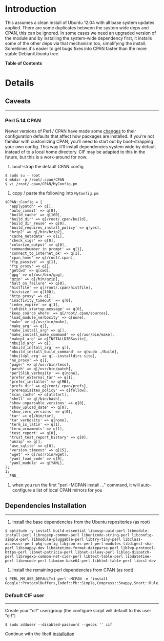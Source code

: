 # Introduction #
This assumes a clean install of Ubuntu 12.04 with all base system updates applied. There are some duplicates between the system wide deps and CPAN, this can be ignored. In some cases we need an upgraded version of the module and by installing the system-wide dependency first, it installs some of the other deps via that mechanism too, simplifying the install. Sometimes it's easier to get bugs fixes into CPAN faster than the more stable Debian/Ubuntu tree.

**Table of Contents**


# Details #
## Caveats ##

---

### Perl 5.14 CPAN ###
Newer versions of Perl / CPAN have made some [changes](http://sipb.mit.edu/doc/cpan/) to their configuration defaults that affect how packages are installed. If you're not familiar with customizing CPAN, you'll need to start out by boot-strapping your own config. This way it'll install dependencies system wide by default instead of to a local home directory. CIF may be adapted to this in the future, but this is a work-around for now.
  1. boot-strap the default CPAN config
```
$ sudo su - root
$ mkdir -p /root/.cpan/CPAN
$ vi /root/.cpan/CPAN/MyConfig.pm
```
  1. copy / paste the following into `MyConfig.pm`
```
$CPAN::Config = {
  'applypatch' => q[],
  'auto_commit' => q[0],
  'build_cache' => q[100],
  'build_dir' => q[/root/.cpan/build],
  'build_dir_reuse' => q[0],
  'build_requires_install_policy' => q[yes],
  'bzip2' => q[/bin/bzip2],
  'cache_metadata' => q[1],
  'check_sigs' => q[0],
  'colorize_output' => q[0],
  'commandnumber_in_prompt' => q[1],
  'connect_to_internet_ok' => q[1],
  'cpan_home' => q[/root/.cpan],
  'ftp_passive' => q[1],
  'ftp_proxy' => q[],
  'getcwd' => q[cwd],
  'gpg' => q[/usr/bin/gpg],
  'gzip' => q[/bin/gzip],
  'halt_on_failure' => q[0],
  'histfile' => q[/root/.cpan/histfile],
  'histsize' => q[100],
  'http_proxy' => q[],
  'inactivity_timeout' => q[0],
  'index_expire' => q[1],
  'inhibit_startup_message' => q[0],
  'keep_source_where' => q[/root/.cpan/sources],
  'load_module_verbosity' => q[none],
  'make' => q[/usr/bin/make],
  'make_arg' => q[],
  'make_install_arg' => q[],
  'make_install_make_command' => q[/usr/bin/make],
  'makepl_arg' => q[INSTALLDIRS=site],
  'mbuild_arg' => q[],
  'mbuild_install_arg' => q[],
  'mbuild_install_build_command' => q[sudo ./Build],
  'mbuildpl_arg' => q[--installdirs site],
  'no_proxy' => q[],
  'pager' => q[/usr/bin/less],
  'patch' => q[/usr/bin/patch],
  'perl5lib_verbosity' => q[none],
  'prefer_external_tar' => q[1],
  'prefer_installer' => q[MB],
  'prefs_dir' => q[/root/.cpan/prefs],
  'prerequisites_policy' => q[follow],
  'scan_cache' => q[atstart],
  'shell' => q[/bin/bash],
  'show_unparsable_versions' => q[0],
  'show_upload_date' => q[0],
  'show_zero_versions' => q[0],
  'tar' => q[/bin/tar],
  'tar_verbosity' => q[none],
  'term_is_latin' => q[1],
  'term_ornaments' => q[1],
  'test_report' => q[0],
  'trust_test_report_history' => q[0],
  'unzip' => q[],
  'use_sqlite' => q[0],
  'version_timeout' => q[15],
  'wget' => q[/usr/bin/wget],
  'yaml_load_code' => q[0],
  'yaml_module' => q[YAML],
};
1;
__END__
```
  1. when you run the first "perl -MCPAN install ..." command, it will auto-configure a list of local CPAN mirrors for you
## Dependencies Installation ##

---

  1. Install the base dependencies from the Ubuntu repositories (as root)
```
$ aptitude -y install build-essential libossp-uuid-perl libmodule-install-perl libregexp-common-perl libunicode-string-perl libconfig-simple-perl libmodule-pluggable-perl libtry-tiny-perl libclass-accessor-perl pkg-config libjson-xs-perl perl-modules libdigest-sha-perl libsnappy-dev libdatetime-format-dateparse-perl liblwp-protocol-https-perl libnet-patricia-perl libnet-ssleay-perl liblog-dispatch-perl libregexp-common-net-cidr-perl libtext-table-perl libdatetime-perl libencode-perl libmime-base64-perl libhtml-table-perl libssl-dev
```
  1. Install the remaining perl dependencies from CPAN (as root)
```
$ PERL_MM_USE_DEFAULT=1 perl -MCPAN -e 'install Google::ProtocolBuffers,Iodef::Pb::Simple,Compress::Snappy,Snort::Rule,Log::Dispatch,Net::SSLeay,LWP::Protocol::https'
```
### Default CIF user ###

---

Create your "cif" user/group (the configure script will default to this user "cif")
```
$ sudo adduser --disabled-password --gecos '' cif
```
Continue with the libcif [installation](ClientInstall_v1#Package.md)